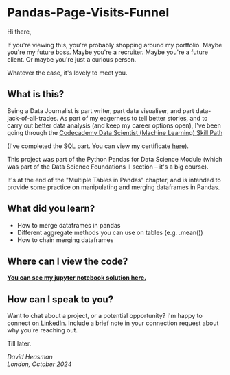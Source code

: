 # Pandas-Page-Visits-Funnel

Hi there, 

If you're viewing this, you're probably shopping around my portfolio. Maybe you're my future boss. Maybe you're a recruiter. Maybe you're a future client. Or maybe you're just a curious person. 

Whatever the case, it's lovely to meet you. 

## What is this?

Being a Data Journalist is part writer, part data visualiser, and part data-jack-of-all-trades. As part of my eagerness to tell better stories, and to carry out better data analysis (and keep my career options open), I've been going through the [Codecademy Data Scientist (Machine Learning) Skill Path](https://www.codecademy.com/learn/paths/data-science) 

(I've completed the SQL part. You can view my certificate [here](https://drive.google.com/file/d/1Legrq2X0gKU4fsR8XU_1eY_9k3Ftid8g/view?usp=drive_link)). 

This project was part of the Python Pandas for Data Science Module (which was part of the Data Science Foundations II section – it's a big course). 

It's at the end of the "Multiple Tables in Pandas" chapter, and is intended to provide some practice on manipulating and merging dataframes in Pandas. 

## What did you learn?

* How to merge dataframes in pandas
* Different aggregate methods you can use on tables (e.g. .mean())
* How to chain merging dataframes

## Where can I view the code?

**[You can see my jupyter notebook solution here.](https://nbviewer.org/github/david-heasman00/Pandas-Page-Visits-Funnel/blob/main/Page_Funnel_Visits.ipynb)**

## How can I speak to you?

Want to chat about a project, or a potential opportunity? I'm happy to connect [on LinkedIn](https://www.linkedin.com/in/davidheasman/). Include a brief note in your connection request about why you're reaching out. 

Till later. 

*David Heasman*\
*London, October 2024*
